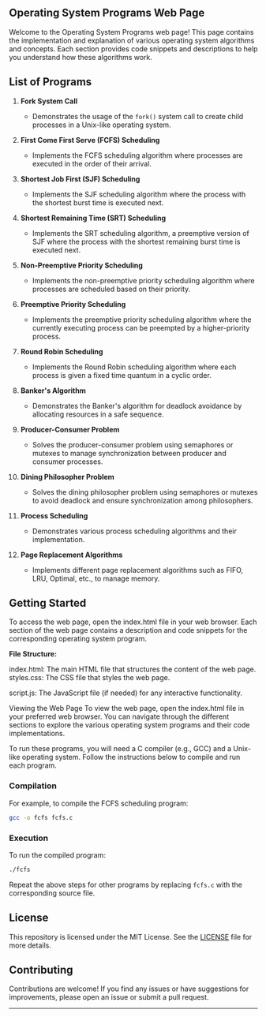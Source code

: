## Operating System Programs Web Page
Welcome to the Operating System Programs web page! This page contains the implementation and explanation of various operating system algorithms and concepts. Each section provides code snippets and descriptions to help you understand how these algorithms work.

## List of Programs

1. **Fork System Call**
   - Demonstrates the usage of the `fork()` system call to create child processes in a Unix-like operating system.

2. **First Come First Serve (FCFS) Scheduling**
   - Implements the FCFS scheduling algorithm where processes are executed in the order of their arrival.

3. **Shortest Job First (SJF) Scheduling**
   - Implements the SJF scheduling algorithm where the process with the shortest burst time is executed next.

4. **Shortest Remaining Time (SRT) Scheduling**
   - Implements the SRT scheduling algorithm, a preemptive version of SJF where the process with the shortest remaining burst time is executed next.

5. **Non-Preemptive Priority Scheduling**
   - Implements the non-preemptive priority scheduling algorithm where processes are scheduled based on their priority.

6. **Preemptive Priority Scheduling**
   - Implements the preemptive priority scheduling algorithm where the currently executing process can be preempted by a higher-priority process.

7. **Round Robin Scheduling**
   - Implements the Round Robin scheduling algorithm where each process is given a fixed time quantum in a cyclic order.

8. **Banker's Algorithm**
   - Demonstrates the Banker's algorithm for deadlock avoidance by allocating resources in a safe sequence.

9. **Producer-Consumer Problem**
   - Solves the producer-consumer problem using semaphores or mutexes to manage synchronization between producer and consumer processes.

10. **Dining Philosopher Problem**
    - Solves the dining philosopher problem using semaphores or mutexes to avoid deadlock and ensure synchronization among philosophers.

11. **Process Scheduling**
    - Demonstrates various process scheduling algorithms and their implementation.

12. **Page Replacement Algorithms**
    - Implements different page replacement algorithms such as FIFO, LRU, Optimal, etc., to manage memory.

## Getting Started
To access the web page, open the index.html file in your web browser. Each section of the web page contains a description and code snippets for the corresponding operating system program.

**File Structure:**

index.html: The main HTML file that structures the content of the web page.
styles.css: The CSS file that styles the web page.

script.js: The JavaScript file (if needed) for any interactive functionality.

Viewing the Web Page
To view the web page, open the index.html file in your preferred web browser. You can navigate through the different sections to explore the various operating system programs and their code implementations.

To run these programs, you will need a C compiler (e.g., GCC) and a Unix-like operating system. Follow the instructions below to compile and run each program.

### Compilation

For example, to compile the FCFS scheduling program:
```sh
gcc -o fcfs fcfs.c
```

### Execution

To run the compiled program:
```sh
./fcfs
```

Repeat the above steps for other programs by replacing `fcfs.c` with the corresponding source file.

## License

This repository is licensed under the MIT License. See the [LICENSE](LICENSE) file for more details.

## Contributing

Contributions are welcome! If you find any issues or have suggestions for improvements, please open an issue or submit a pull request.

---
